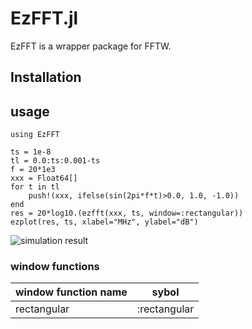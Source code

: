 # EzFFT.jl
EzFFT is a wrapper package for FFTW.


## Installation

## usage
```
using EzFFT

ts = 1e-8
tl = 0.0:ts:0.001-ts
f = 20*1e3
xxx = Float64[]
for t in tl
    push!(xxx, ifelse(sin(2pi*f*t)>0.0, 1.0, -1.0))
end
res = 20*log10.(ezfft(xxx, ts, window=:rectangular))
ezplot(res, ts, xlabel="MHz", ylabel="dB")
```

![simulation result](https://user-images.githubusercontent.com/1778092/55560886-286e3700-572c-11e9-9f51-eb2daf441d23.png)


### window functions
|window function name  | sybol  |
|---|---|
|rectangular  |:rectangular  |

